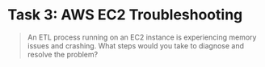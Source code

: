 # Task 3: AWS EC2 Troubleshooting
> An ETL process running on an EC2 instance is experiencing memory issues and crashing. What steps would you take to diagnose and resolve the problem?

